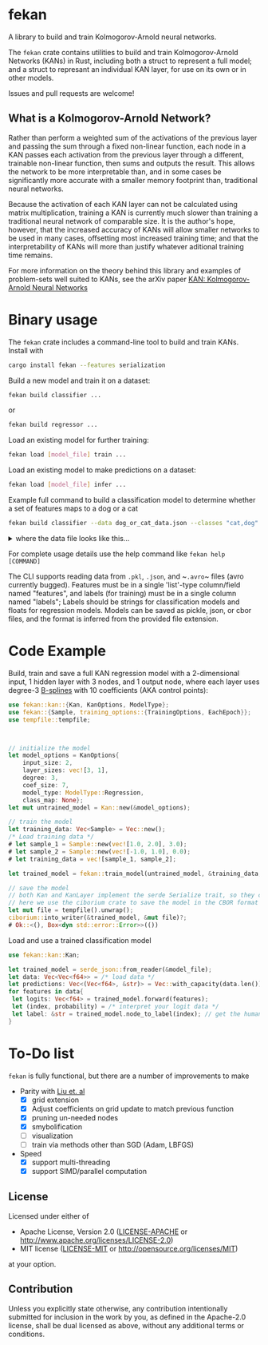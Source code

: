# fekan
A library to build and train Kolmogorov-Arnold neural networks.

 The `fekan` crate contains utilities to build and train Kolmogorov-Arnold Networks (KANs) in Rust, including both a struct to represent a full model; and a struct to represant an individual KAN layer, for use on its own or in other models.

 Issues and pull requests are welcome!

 ## What is a Kolmogorov-Arnold Network?
 Rather than perform a weighted sum of the activations of the previous layer and passing the sum through a fixed non-linear function,
 each node in a KAN passes each activation from the previous layer through a different, trainable non-linear function, then sums and outputs the result.
 This allows the network to be more interpretable than,
 and in some cases be significantly more accurate with a smaller memory footprint than, traditional neural networks.

 Because the activation of each KAN layer can not be calculated using matrix multiplication, training a KAN is currently much slower than training a traditional neural network of comparable size.
 It is the author's hope, however, that the increased accuracy of KANs will allow smaller networks to be used in many cases, offsetting most increased training time;
 and that the interpretability of KANs will more than justify whatever aditional training time remains.

 For more information on the theory behind this library and examples of problem-sets well suited to KANs, see the arXiv paper [KAN: Kolmogorov-Arnold Neural Networks](https://arxiv.org/abs/2404.19756)

# Binary usage
The `fekan` crate includes a command-line tool to build and train KANs. Install with 
```sh
cargo install fekan --features serialization
```

Build a new model and train it on a dataset:
```sh
fekan build classifier ...
```
or
```sh
fekan build regressor ...
```

Load an existing model for further training:
```sh
fekan load [model_file] train ...
```

Load an existing model to make predictions on a dataset:
```sh
fekan load [model_file] infer ...
```

Example full command to build a classification model to determine whether a set of features maps to a dog or a cat
```sh
fekan build classifier --data dog_or_cat_data.json --classes "cat,dog" --degree 3 --coefs 4 --hidden-layer-sizes "5,3" --num-epochs 250 --batch-size 100 --knot-adaptivity 0.1 --learning-rate 0.05 --validation-split 0.2 --validate-each-epoch --model-out my_new_model.cbor
```

<details>
<summary>where the data file looks like this...</summary>
classification

```json
[
  {
    "features": [1.2, 3.14159, -22.0]
    "label": "cat"
  }
  {
    "features": [2.89, -0.002, 16.288844]
    "label": "dog"
  }
]
```
`fekan` will assign each distinct string found in the `label` field to a different output node, and store the mapping with the model for future use

The data for a regression model with a single output would look like:

```json
[
  {
    "features": [1.2, 3.14159, -22.0],
    "labels": [-0.01]
  }
  {
    "features": [2.89, -0.002, 16.288844],
    "labels": [100.5]
  }
]
```
And for a model with multiple regression outputs, where every sample includes a target for each regression:

```json
[
  {
    "features": [1.2, 3.14159, -22.0],
    "labels": [-0.01, 2.2]
  }
  {
    "features": [2.89, -0.002, 16.288844],
    "labels": [100.5, 22.0]
  }
]
```

for a multi-regression model where a sample may only contain valid target values for certain outputs:

```json
[
  {
    "features": [1.2, 3.14159, -22.0],
    "labels": [-0.01, 0.0]
    "label_mask": [true, false]
  }
  {
    "features": [2.89, -0.002, 16.288844],
    "labels": [0.0, 22.0]
    "label_mask": [false, true]
  }
]
```
in the above example, the first sample will only be trained on the first label, and the second sample will only be trained on the second label, because those are the only labels with a corresponding `true` value in their resepective samples' `label_mask` field

</details>


For complete usage details use the help command like `fekan help [COMMAND]`

The CLI supports reading data from `.pkl`, `.json`, and ~`.avro`~ files (avro currently bugged). Features must be in a single 'list'-type column/field named "features", and labels (for training) must be in a single column named "labels"; Labels should be strings for classification models and floats for regression models. Models can be saved as pickle, json, or cbor files, and the format is inferred from the provided file extension.

 # Code Example
 Build, train and save a full KAN regression model with a 2-dimensional input, 1 hidden layer with 3 nodes, and 1 output node,
 where each layer uses degree-3 [B-splines](https://en.wikipedia.org/wiki/B-spline) with 10 coefficients (AKA control points):
```rust
use fekan::kan::{Kan, KanOptions, ModelType};
use fekan::{Sample, training_options::{TrainingOptions, EachEpoch}};
use tempfile::tempfile;



// initialize the model
let model_options = KanOptions{
    input_size: 2,
    layer_sizes: vec![3, 1],
    degree: 3,
    coef_size: 7,
    model_type: ModelType::Regression,
    class_map: None};
let mut untrained_model = Kan::new(&model_options);

// train the model
let training_data: Vec<Sample> = Vec::new();
/* Load training data */
# let sample_1 = Sample::new(vec![1.0, 2.0], 3.0);
# let sample_2 = Sample::new(vec![-1.0, 1.0], 0.0);
# let training_data = vec![sample_1, sample_2];

let trained_model = fekan::train_model(untrained_model, &training_data, TrainingOptions::default())?;

// save the model
// both Kan and KanLayer implement the serde Serialize trait, so they can be saved to a file using any serde-compatible format
// here we use the ciborium crate to save the model in the CBOR format
let mut file = tempfile().unwrap();
ciborium::into_writer(&trained_model, &mut file)?;
# Ok::<(), Box<dyn std::error::Error>>(())
```

Load and use a trained classification model
 ```rust
 use fekan::kan::Kan;

 let trained_model = serde_json::from_reader(&model_file);
 let data: Vec<Vec<f64>> = /* load data */
 let predictions: Vec<(Vec<f64>, &str)> = Vec::with_capacity(data.len());
 for features in data{
  let logits: Vec<f64> = trained_model.forward(features);
  let (index, probability) = /* interpret your logit data */
  let label: &str = trained_model.node_to_label(index); // get the human-readable label for a given output node
 }
 ```

# To-Do list
`fekan` is fully functional, but there are a number of improvements to make
- Parity with [Liu et. al](https://arxiv.org/abs/2404.19756)
    - [x] grid extension
    - [x] Adjust coefficients on grid update to match previous function
    - [X] pruning un-needed nodes
    - [X] smybolification
    - [ ] visualization
    - [ ] train via methods other than SGD (Adam, LBFGS)
- Speed
    - [x] support multi-threading
    - [x] support SIMD/parallel computation

## License

Licensed under either of

 * Apache License, Version 2.0
   ([LICENSE-APACHE](LICENSE-APACHE.txt) or http://www.apache.org/licenses/LICENSE-2.0)
 * MIT license
   ([LICENSE-MIT](LICENSE-MIT.txt) or http://opensource.org/licenses/MIT)

at your option.

## Contribution

Unless you explicitly state otherwise, any contribution intentionally submitted
for inclusion in the work by you, as defined in the Apache-2.0 license, shall be
dual licensed as above, without any additional terms or conditions.
